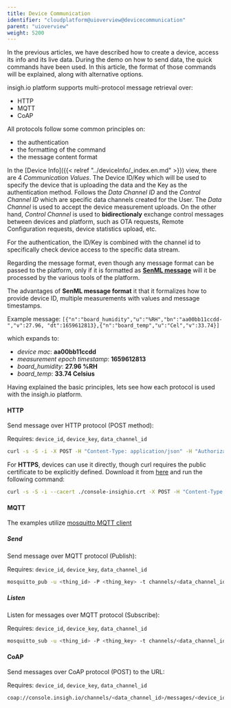 ```yaml
---
title: Device Communication
identifier: "cloudplatform@uioverview@devicecommunication"
parent: "uioverview"
weight: 5200
---
```


In the previous articles, we have described how to create a device, access its info and its live data. During the demo on how to send data, the quick commands have been used. In this article, the format of those commands will be explained, along with alternative options.

insigh.io platform supports multi-protocol message retrieval over:
* HTTP
* MQTT
* CoAP

All protocols follow some common principles on:
* the authentication
* the formatting of the command
* the message content format

In the [Device Info]({{< relref "../deviceInfo/_index.en.md" >}}) view, there are 4 _Communication Values_. The Device ID/Key which will be used to specify the device that is uploading the data and the Key as the authentication method. Follows the _Data Channel ID_ and the _Control Channel ID_ which are specific data channels created for the User. The _Data Channel_ is used to accept the device measurement uploads. On the other hand, _Control Channel_ is used to __bidirectionaly__ exchange control messages between devices and platform, such as OTA requests, Remote Configuration requests, device statistics upload, etc. 

For the authentication, the ID/Key is combined with the channel id to specifically check device access to the specific data stream.

Regarding the message format, even though any message format can be passed to the platform, only if it is formatted as __[SenML message](https://datatracker.ietf.org/doc/html/draft-ietf-core-senml-08)__ will it be processed by the various tools of the platform.

The advantages of __SenML message format__ it that it formalizes how to provide device ID, multiple measurements with values and message timestamps.

Example message: 
`[{"n":"board_humidity","u":"%RH","bn":"aa00bb11ccdd-","v":27.96, "dt":1659612813},{"n":"board_temp","u":"Cel","v":33.74}]`

which expands to: 
* _device mac_: __aa00bb11ccdd__
* _measurement epoch timestamp_: __1659612813__
* _board_humidity_: __27.96 %RH__
* _board_temp_: __33.74 Celsius__

Having explained the basic principles, lets see how each protocol is used with the insigh.io platform. 

#### HTTP

Send message over HTTP protocol (POST method): 

Requires: `device_id`, `device_key`, `data_channel_id`

```bash
curl -s -S -i -X POST -H "Content-Type: application/json" -H "Authorization: <device_key>" http://console.insigh.io/http/channels/<data_channel_id>/messages/<device_id> -d '[{"n":"board_humidity","u":"%RH","bn":"aa00bb11ccdd-","v":27.96, "dt":1659612813},{"n":"board_temp","u":"Cel","v":33.74}]'
```

For __HTTPS__, devices can use it directly, though curl requires the public certificate to be explicitly defined. Download it from [here](/files/console-insighio.crt) and run the following command:

```bash
curl -s -S -i --cacert ./console-insighio.crt -X POST -H "Content-Type: application/json" -H "Authorization: <device_key>" https://console.insigh.io/http/channels/<data_channel_id>/messages/<device_id> -d '[{"n":"board_humidity","u":"%RH","bn":"aa00bb11ccdd-","v":27.96, "dt":1659612813},{"n":"board_temp","u":"Cel","v":33.74}]'
```

#### MQTT

The examples utilize [mosquitto MQTT client](https://mosquitto.org/download/)

##### Send

Send message over MQTT protocol (Publish):

Requires: `device_id`, `device_key`, `data_channel_id`

```bash
mosquitto_pub -u <thing_id> -P <thing_key> -t channels/<data_channel_id>/messages/<device_id> -h console.insigh.io -m '[{"n":"board_humidity","u":"%RH","bn":"aa00bb11ccdd-","v":27.96, "dt":1659612813},{"n":"board_temp","u":"Cel","v":33.74}]'
```

##### Listen

Listen for messages over MQTT protocol (Subscribe):

Requires: `device_id`, `device_key`, `data_channel_id`

```bash
mosquitto_sub -u <thing_id> -P <thing_key> -t channels/<data_channel_id>/messages/<device_id> -h console.insigh.io -v
```

#### CoAP

Send messages over CoAP protocol (POST) to the URL: 

Requires: `device_id`, `device_key`, `data_channel_id`

```bash
coap://console.insigh.io/channels/<data_channel_id>/messages/<device_id>?auth=<device_key>
```